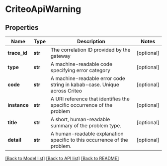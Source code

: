 # CriteoApiWarning

## Properties
Name | Type | Description | Notes
------------ | ------------- | ------------- | -------------
**trace_id** | **str** | The correlation ID provided by the gateway | [optional] 
**type** | **str** | A machine-readable code specifying error category | [optional] 
**code** | **str** | A machine-readable error code string in kabab-case. Unique across Criteo | [optional] 
**instance** | **str** | A URI reference that identifies the specific occurrence of the problem | [optional] 
**title** | **str** | A short, human-readable summary of the problem type. | [optional] 
**detail** | **str** | A human-readable explanation specific to this occurrence of the problem. | [optional] 

[[Back to Model list]](../README.md#documentation-for-models) [[Back to API list]](../README.md#documentation-for-api-endpoints) [[Back to README]](../README.md)


